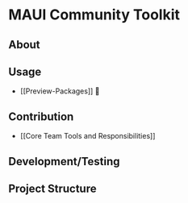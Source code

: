 # MAUI Community Toolkit

## About

## Usage

* [[Preview-Packages]] 🌙

## Contribution
* [[Core Team Tools and Responsibilities]]

## Development/Testing

## Project Structure